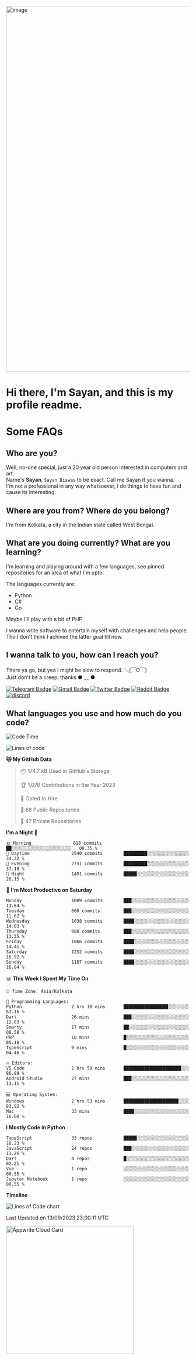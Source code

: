 <img src="https://github.com/Dank-del/Dank-del/assets/63096193/045e227e-4ef3-4c82-82b9-d22540fc40f7" alt="image" width="1000"/>


# **Hi there, I'm Sayan, and this is my profile readme.**
<!--  [![Profile views](https://gpvc.arturio.dev/dank-del)](https://github.com/dank-del) -->
# Some FAQs

## **Who are you?**

Well, no-one special, just a 20 year old person interested in computers and art. \
Name's **Sayan**, `Sayan Biswas` to be exact. Call me Sayan if you wanna. \
I'm not a professional in any way whatsoever, I do things to have fun and cause its interesting.

## **Where are you from? Where do you belong?**

I'm from Kolkata, a city in the Indian state called West Bengal.

## **What are you doing currently? What are you learning?**

I'm learning and playing around with a few languages, see pinned repositories for an idea of what I'm upto.

The languages currently are:

- Python
- C#
- Go

Maybe I'll play with a bit of PHP

I wanna write software to entertain myself with challenges and help people. \
Tho I don't think I achived the latter goal till now.

<!--## **Eww, I see a weeb profile.**

Can't help it, it's the best way to hide my face on this account
> Why do people hate weebs .-.

## **Cool, what more interests you?**

My interests are quite, weird. They're scattered all over the place. \
I've been fascinated by music and have studied it since the age of 6, I've performed on stage and on air but yeah now I've been away from that. I specialize in key instruments. \
Another thing that interests me is Media Production, aka, working with audio, video and broadcasting media.

> I just like art in general. also feeds the reason of me being obsessed with Japanese drawings (⋟ ﹏ ⋞)-->

## **I wanna talk to you, how can I reach you?**

There ya go, but yea I might be slow to respond. ＼(￣O￣) \
Just don't be a creep, thanks ● ﹏ ●

[![Telegram Badge](https://img.shields.io/badge/-dank_as_fuck-1ca0f1?style=flat-square&logo=telegram&logoColor=white&link=https://t.me/dank_as_fuck)](https://t.me/dank_as_fuck)
[![Gmail Badge](https://img.shields.io/badge/-sayan@asia.com-c14438?style=flat-square&logo=Gmail&logoColor=white&link=mailto:sayan@asia.com)](mailto:sayan@asia.com)
[![Twitter Badge](https://img.shields.io/twitter/follow/TheDankDel?style=social)](https://twitter.com/TheDankDel)
[![Reddit Badge](https://img.shields.io/reddit/user-karma/combined/dank_as_fuck_?style=social)](https://www.reddit.com/user/dank_as_fuck_/)
[![discord](https://discord-md-badge.vercel.app/api/shield/506536929152466945?style=social)](https://discordapp.com/users/506536929152466945)

## **What languages you use and how much do you code?**

<!--START_SECTION:waka-->
![Code Time](http://img.shields.io/badge/Code%20Time-1%2C210%20hrs%2037%20mins-blue)

![Lines of code](https://img.shields.io/badge/From%20Hello%20World%20I%27ve%20Written-5.7%20million%20lines%20of%20code-blue)

**🐱 My GitHub Data** 

> 📦 174.7 kB Used in GitHub's Storage 
 > 
> 🏆 1,076 Contributions in the Year 2023
 > 
> 💼 Opted to Hire
 > 
> 📜 68 Public Repositories 
 > 
> 🔑 47 Private Repositories 
 > 
**I'm a Night 🦉** 

```text
🌞 Morning                618 commits         ██░░░░░░░░░░░░░░░░░░░░░░░   08.35 % 
🌆 Daytime                2540 commits        █████████░░░░░░░░░░░░░░░░   34.32 % 
🌃 Evening                2751 commits        █████████░░░░░░░░░░░░░░░░   37.18 % 
🌙 Night                  1491 commits        █████░░░░░░░░░░░░░░░░░░░░   20.15 % 
```
📅 **I'm Most Productive on Saturday** 

```text
Monday                   1009 commits        ███░░░░░░░░░░░░░░░░░░░░░░   13.64 % 
Tuesday                  860 commits         ███░░░░░░░░░░░░░░░░░░░░░░   11.62 % 
Wednesday                1038 commits        ████░░░░░░░░░░░░░░░░░░░░░   14.03 % 
Thursday                 988 commits         ███░░░░░░░░░░░░░░░░░░░░░░   13.35 % 
Friday                   1066 commits        ████░░░░░░░░░░░░░░░░░░░░░   14.41 % 
Saturday                 1252 commits        ████░░░░░░░░░░░░░░░░░░░░░   16.92 % 
Sunday                   1187 commits        ████░░░░░░░░░░░░░░░░░░░░░   16.04 % 
```


📊 **This Week I Spent My Time On** 

```text
🕑︎ Time Zone: Asia/Kolkata

💬 Programming Languages: 
Python                   2 hrs 18 mins       █████████████████░░░░░░░░   67.16 % 
Dart                     26 mins             ███░░░░░░░░░░░░░░░░░░░░░░   12.83 % 
Smarty                   17 mins             ██░░░░░░░░░░░░░░░░░░░░░░░   08.58 % 
PHP                      10 mins             █░░░░░░░░░░░░░░░░░░░░░░░░   05.18 % 
TypeScript               9 mins              █░░░░░░░░░░░░░░░░░░░░░░░░   04.46 % 

🔥 Editors: 
VS Code                  2 hrs 59 mins       ██████████████████████░░░   86.89 % 
Android Studio           27 mins             ███░░░░░░░░░░░░░░░░░░░░░░   13.11 % 

💻 Operating System: 
Windows                  2 hrs 53 mins       █████████████████████░░░░   83.92 % 
Mac                      33 mins             ████░░░░░░░░░░░░░░░░░░░░░   16.08 % 
```

**I Mostly Code in Python** 

```text
TypeScript               33 repos            █████░░░░░░░░░░░░░░░░░░░░   18.23 % 
JavaScript               24 repos            ███░░░░░░░░░░░░░░░░░░░░░░   13.26 % 
Dart                     4 repos             █░░░░░░░░░░░░░░░░░░░░░░░░   02.21 % 
Vue                      1 repo              ░░░░░░░░░░░░░░░░░░░░░░░░░   00.55 % 
Jupyter Notebook         1 repo              ░░░░░░░░░░░░░░░░░░░░░░░░░   00.55 % 
```



**Timeline**

![Lines of Code chart](https://raw.githubusercontent.com/Dank-del/Dank-del/main/assets/bar_graph.png)


 Last Updated on 13/09/2023 23:00:11 UTC
<!--END_SECTION:waka-->

<!--## **Can I stalk your spotify?**

Um sure.

![OwO Spotify](https://spotify-recently-played-readme.vercel.app/api?user=31fdrsslnr7nvq4ytqwtw7c4rxfm&count=5)-->

<a href="https://cloud.appwrite.io/card/64773257171d49803c27">
	<img width="350" src="https://cloud.appwrite.io/v1/cards/cloud?userId=64773257171d49803c27" alt="Appwrite Cloud Card" />
</a>
